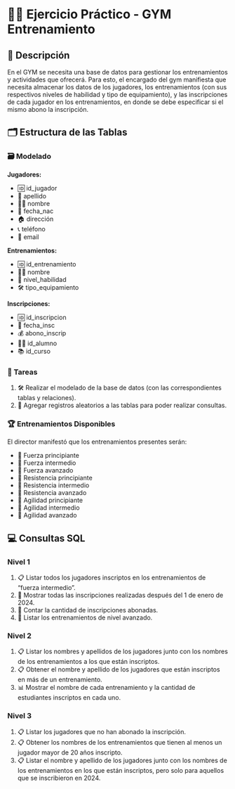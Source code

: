 # 🏋️‍♂️ Ejercicio Práctico - GYM Entrenamiento

## 📝 Descripción

En el GYM se necesita una base de datos para gestionar los entrenamientos y actividades que ofrecerá. Para esto, el encargado del gym manifiesta que necesita almacenar los datos de los jugadores, los entrenamientos (con sus respectivos niveles de habilidad y tipo de equipamiento), y las inscripciones de cada jugador en los entrenamientos, en donde se debe especificar si el mismo abono la inscripción.

## 🗂️ Estructura de las Tablas

### 🗃️ Modelado

**Jugadores:**
- 🆔 id_jugador
- 🧑 apellido
- 👨‍🦱 nombre
- 📅 fecha_nac
- 🏠 dirección
- 📞 teléfono
- 📧 email

**Entrenamientos:**
- 🆔 id_entrenamiento
- 🏋️‍♀️ nombre
- 🏅 nivel_habilidad
- 🛠️ tipo_equipamiento

**Inscripciones:**
- 🆔 id_inscripcion
- 📅 fecha_insc
- 💰 abono_inscrip
- 👨‍🎓 id_alumno
- 📚 id_curso

### 📌 Tareas

1. 🛠️ Realizar el modelado de la base de datos (con las correspondientes tablas y relaciones).
2. 🔀 Agregar registros aleatorios a las tablas para poder realizar consultas.

### 🏆 Entrenamientos Disponibles

El director manifestó que los entrenamientos presentes serán:
- 💪 Fuerza principiante
- 💪 Fuerza intermedio
- 💪 Fuerza avanzado
- 🏃 Resistencia principiante
- 🏃 Resistencia intermedio
- 🏃 Resistencia avanzado
- 🤸 Agilidad principiante
- 🤸 Agilidad intermedio
- 🤸 Agilidad avanzado

## 💻 Consultas SQL

### Nivel 1

1. 📋 Listar todos los jugadores inscriptos en los entrenamientos de “fuerza intermedio”.
2. 📅 Mostrar todas las inscripciones realizadas después del 1 de enero de 2024.
3. 🔢 Contar la cantidad de inscripciones abonadas.
4. 🏅 Listar los entrenamientos de nivel avanzado.

### Nivel 2

1. 📋 Listar los nombres y apellidos de los jugadores junto con los nombres de los entrenamientos a los que están inscriptos.
2. 📋 Obtener el nombre y apellido de los jugadores que están inscriptos en más de un entrenamiento.
3. 📊 Mostrar el nombre de cada entrenamiento y la cantidad de estudiantes inscriptos en cada uno.

### Nivel 3

1. 📋 Listar los jugadores que no han abonado la inscripción.
2. 📋 Obtener los nombres de los entrenamientos que tienen al menos un jugador mayor de 20 años inscripto.
3. 📋 Listar el nombre y apellido de los jugadores junto con los nombres de los entrenamientos en los que están inscriptos, pero solo para aquellos que se inscribieron en 2024.
